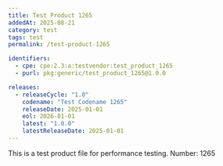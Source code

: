 ```yaml
---
title: Test Product 1265
addedAt: 2025-08-21
category: test
tags: test
permalink: /test-product-1265

identifiers:
  - cpe: cpe:2.3:a:testvendor:test_product_1265
  - purl: pkg:generic/test_product_1265@1.0.0

releases:
  - releaseCycle: "1.0"
    codename: "Test Codename 1265"
    releaseDate: 2025-01-01
    eol: 2026-01-01
    latest: "1.0.0"
    latestReleaseDate: 2025-01-01
---
```


This is a test product file for performance testing. Number: 1265
